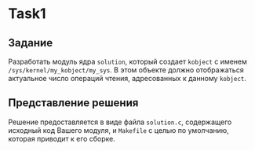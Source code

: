 # Task1

## Задание

Разработать модуль ядра `solution`, который создает `kobject` с именем `/sys/kernel/my_kobject/my_sys`. В этом объекте 
должно отображаться актуальное число операций чтения, адресованных к данному `kobject`.

## Представление решения

Решение предоставляется в виде файла `solution.c`, содержащего исходный код Вашего модуля, и `Makefile` с целью по 
умолчанию, которая приводит к его сборке.

